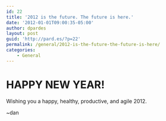 ```yaml
---
id: 22
title: '2012 is the future. The future is here.'
date: '2012-01-01T09:00:35-05:00'
author: dpardes
layout: post
guid: 'http://pard.es/?p=22'
permalink: /general/2012-is-the-future-the-future-is-here/
categories:
    - General
---
```


# HAPPY NEW YEAR!

Wishing you a happy, healthy, productive, and agile 2012.

~dan
